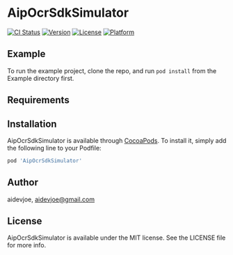 # AipOcrSdkSimulator

[![CI Status](https://img.shields.io/travis/aidevjoe/AipOcrSdkSimulator.svg?style=flat)](https://travis-ci.org/aidevjoe/AipOcrSdkSimulator)
[![Version](https://img.shields.io/cocoapods/v/AipOcrSdkSimulator.svg?style=flat)](https://cocoapods.org/pods/AipOcrSdkSimulator)
[![License](https://img.shields.io/cocoapods/l/AipOcrSdkSimulator.svg?style=flat)](https://cocoapods.org/pods/AipOcrSdkSimulator)
[![Platform](https://img.shields.io/cocoapods/p/AipOcrSdkSimulator.svg?style=flat)](https://cocoapods.org/pods/AipOcrSdkSimulator)

## Example

To run the example project, clone the repo, and run `pod install` from the Example directory first.

## Requirements

## Installation

AipOcrSdkSimulator is available through [CocoaPods](https://cocoapods.org). To install
it, simply add the following line to your Podfile:

```ruby
pod 'AipOcrSdkSimulator'
```

## Author

aidevjoe, aidevjoe@gmail.com

## License

AipOcrSdkSimulator is available under the MIT license. See the LICENSE file for more info.
